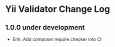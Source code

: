 # Yii Validator Change Log

## 1.0.0 under development

- Enh: Add composer require checker into CI
